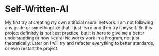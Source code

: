 # Self-Written-AI
My first try at creating my own artificial neural network. I am not following any guide or something like that, I just learn and then try it myself. So this project definitely is not best practice, but it is here to give me a better understanding of how Neural Networks work in a Program, not just theoretically. Later on I will try and refactor everything to better standards, or even restart the project.
